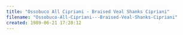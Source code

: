 ```yaml
---
title: "Ossobuco All Cipriani - Braised Veal Shanks Cipriani"
filename: "Ossobuco-All-Cipriani---Braised-Veal-Shanks-Cipriani"
created: 1989-06-21 17:28:12
---
```

